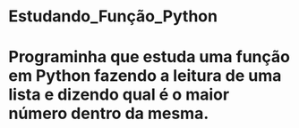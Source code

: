 # Estudando_Função_Python
# Programinha que estuda uma função em Python fazendo a leitura de uma lista e dizendo qual é o maior número dentro da mesma.
